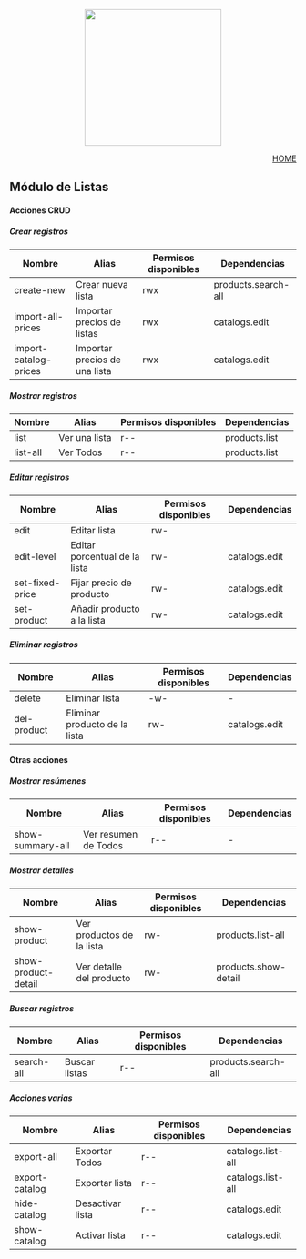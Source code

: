 <p align="center"><a href="https://app.papeleralamilagrosa.com.ar" target="_blank"><img src="https://app.papeleralamilagrosa.com.ar/images/logo.jpg" width="240"></a></p>

<p style="text-align: right;">
  <a href="../README.md">HOME</a>
</p>

## Módulo de Listas

#### Acciones CRUD
##### Crear registros
Nombre               |Alias                        |Permisos disponibles|Dependencias
--                   |-                            |-                   |-
create-new           |Crear nueva lista            |rwx                 |products.search-all
import-all-prices    |Importar precios de listas   |rwx                 |catalogs.edit
import-catalog-prices|Importar precios de una lista|rwx                 |catalogs.edit

##### Mostrar registros
Nombre   |Alias         |Permisos disponibles|Dependencias
--       |-             |-                   |-
list     |Ver una lista |r--                 |products.list
list-all |Ver Todos     |r--                 |products.list

##### Editar registros
Nombre         |Alias                        |Permisos disponibles|Dependencias
--             |-                            |-                   |-
edit           |Editar lista                 |rw-                 |
edit-level     |Editar porcentual de la lista|rw-                 |catalogs.edit
set-fixed-price|Fijar precio de producto     |rw-                 |catalogs.edit
set-product    |Añadir producto a la lista   |rw-                 |catalogs.edit

##### Eliminar registros
Nombre     |Alias                        |Permisos disponibles|Dependencias
--         |-                            |-                   |-
delete     |Eliminar lista               |-w-                 |-
del-product|Eliminar producto de la lista|rw-                 |catalogs.edit

#### Otras acciones
##### Mostrar resúmenes
Nombre          |Alias               |Permisos disponibles|Dependencias
--              |-                   |-                   |-
show-summary-all|Ver resumen de Todos|r--                 |-

##### Mostrar detalles
Nombre             |Alias                    |Permisos disponibles|Dependencias
--                 |-                        |-                   |-
show-product       |Ver productos de la lista|rw-                 |products.list-all
show-product-detail|Ver detalle del producto |rw-                 |products.show-detail

##### Buscar registros
Nombre     |Alias        |Permisos disponibles|Dependencias
--         |-            |-                   |-
search-all |Buscar listas|r--                 |products.search-all

##### Acciones varias
Nombre        |Alias            |Permisos disponibles|Dependencias
--            |-                |-                   |-
export-all    |Exportar Todos   |r--                 |catalogs.list-all
export-catalog|Exportar lista   |r--                 |catalogs.list-all
hide-catalog  |Desactivar lista |r--                 |catalogs.edit
show-catalog  |Activar lista    |r--                 |catalogs.edit